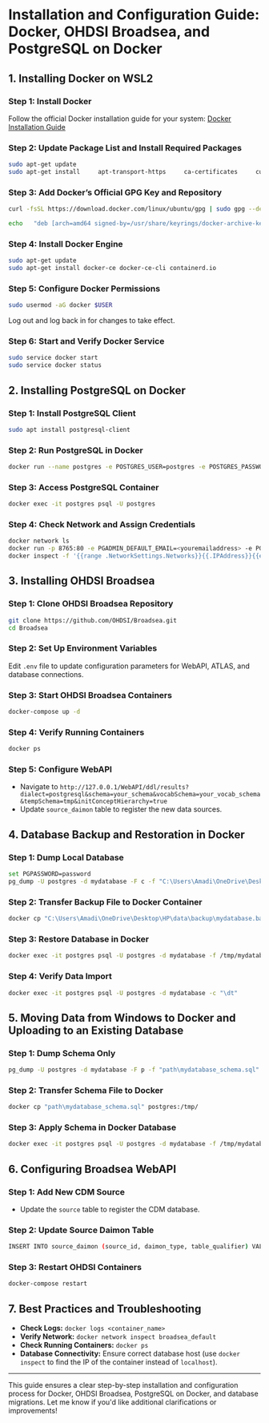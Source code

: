 # Installation and Configuration Guide: Docker, OHDSI Broadsea, and PostgreSQL on Docker

## 1. Installing Docker on WSL2

### Step 1: Install Docker

Follow the official Docker installation guide for your system: [Docker Installation Guide](https://docs.docker.com/get-docker/)

### Step 2: Update Package List and Install Required Packages

```bash
sudo apt-get update
sudo apt-get install     apt-transport-https     ca-certificates     curl     gnupg     lsb-release
```

### Step 3: Add Docker’s Official GPG Key and Repository

```bash
curl -fsSL https://download.docker.com/linux/ubuntu/gpg | sudo gpg --dearmor -o /usr/share/keyrings/docker-archive-keyring.gpg

echo   "deb [arch=amd64 signed-by=/usr/share/keyrings/docker-archive-keyring.gpg] https://download.docker.com/linux/ubuntu   $(lsb_release -cs) stable" | sudo tee /etc/apt/sources.list.d/docker.list > /dev/null
```

### Step 4: Install Docker Engine

```bash
sudo apt-get update
sudo apt-get install docker-ce docker-ce-cli containerd.io
```

### Step 5: Configure Docker Permissions

```bash
sudo usermod -aG docker $USER
```

Log out and log back in for changes to take effect.

### Step 6: Start and Verify Docker Service

```bash
sudo service docker start
sudo service docker status
```

## 2. Installing PostgreSQL on Docker

### Step 1: Install PostgreSQL Client

```bash
sudo apt install postgresql-client
```

### Step 2: Run PostgreSQL in Docker

```bash
docker run --name postgres -e POSTGRES_USER=postgres -e POSTGRES_PASSWORD=mysecretpassword -p 5432:5432 -d postgres
```

### Step 3: Access PostgreSQL Container

```bash
docker exec -it postgres psql -U postgres
```

### Step 4: Check Network and Assign Credentials

```bash
docker network ls
docker run -p 8765:80 -e PGADMIN_DEFAULT_EMAIL=<youremailaddress> -e PGADMIN_DEFAULT_PASSWORD=<yourpassword> --network broadsea_default -d dpage/pgadmin4
docker inspect -f '{{range .NetworkSettings.Networks}}{{.IPAddress}}{{end}}' <containerID>
```

## 3. Installing OHDSI Broadsea

### Step 1: Clone OHDSI Broadsea Repository

```bash
git clone https://github.com/OHDSI/Broadsea.git
cd Broadsea
```

### Step 2: Set Up Environment Variables

Edit `.env` file to update configuration parameters for WebAPI, ATLAS, and database connections.

### Step 3: Start OHDSI Broadsea Containers

```bash
docker-compose up -d
```

### Step 4: Verify Running Containers

```bash
docker ps
```

### Step 5: Configure WebAPI

- Navigate to `http://127.0.0.1/WebAPI/ddl/results?dialect=postgresql&schema=your_schema&vocabSchema=your_vocab_schema&tempSchema=tmp&initConceptHierarchy=true`
- Update `source_daimon` table to register the new data sources.

## 4. Database Backup and Restoration in Docker

### Step 1: Dump Local Database

```bash
set PGPASSWORD=password
pg_dump -U postgres -d mydatabase -F c -f "C:\Users\Amadi\OneDrive\Desktop\HP\data\backup\mydatabase.backup"
```

### Step 2: Transfer Backup File to Docker Container

```bash
docker cp "C:\Users\Amadi\OneDrive\Desktop\HP\data\backup\mydatabase.backup" postgres:/tmp/
```

### Step 3: Restore Database in Docker

```bash
docker exec -it postgres psql -U postgres -d mydatabase -f /tmp/mydatabase.backup
```

### Step 4: Verify Data Import

```bash
docker exec -it postgres psql -U postgres -d mydatabase -c "\dt"
```

## 5. Moving Data from Windows to Docker and Uploading to an Existing Database

### Step 1: Dump Schema Only

```bash
pg_dump -U postgres -d mydatabase -F p -f "path\mydatabase_schema.sql" -n my_schema
```

### Step 2: Transfer Schema File to Docker

```bash
docker cp "path\mydatabase_schema.sql" postgres:/tmp/
```

### Step 3: Apply Schema in Docker Database

```bash
docker exec -it postgres psql -U postgres -d mydatabase -f /tmp/mydatabase_schema.sql
```

## 6. Configuring Broadsea WebAPI

### Step 1: Add New CDM Source

- Update the `source` table to register the CDM database.

### Step 2: Update Source Daimon Table

```bash
INSERT INTO source_daimon (source_id, daimon_type, table_qualifier) VALUES (1, 1, 'cdm_database');
```

### Step 3: Restart OHDSI Containers

```bash
docker-compose restart
```

## 7. Best Practices and Troubleshooting

- **Check Logs:** `docker logs <container_name>`
- **Verify Network:** `docker network inspect broadsea_default`
- **Check Running Containers:** `docker ps`
- **Database Connectivity:** Ensure correct database host (use `docker inspect` to find the IP of the container instead of `localhost`).

---

This guide ensures a clear step-by-step installation and configuration process for Docker, OHDSI Broadsea, PostgreSQL on Docker, and database migrations. Let me know if you'd like additional clarifications or improvements!

